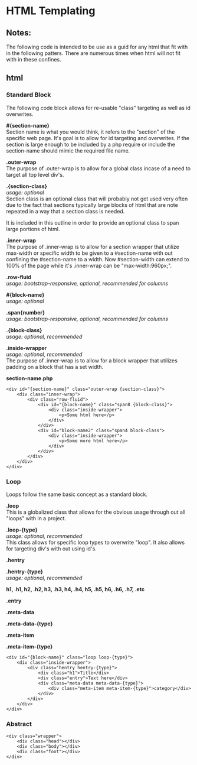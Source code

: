HTML Templating
====================

Notes:
--------------------
The following code is intended to be use as a guid for any html that fit with in the following patters. There are numerous times when html will not fit with in these confines.

html
--------------------

### Standard Block
The following code block allows for re-usable "class" targeting as well as id overwrites. 

**#{section-name}**  
Section name is what you would think, it refers to the "section" of the specific web page. It's goal is to allow for id targeting and overwrites. If the section is large enough to be included by a php require or include the section-name should mimic the required file name.

**.outer-wrap**  
The purpose of .outer-wrap is to allow for a global class incase of a need to target all top level div's.

**.{section-class}**  
_usage: optional_  
Section class is an optional class that will probably not get used very often due to the fact that sections typically large blocks of html that are note repeated in a way that a section class is needed.

It is included in this outline in order to provide an optional class to span large portions of html.

**.inner-wrap**  
The purpose of .inner-wrap is to allow for a section wrapper that utilize max-width or specific width to be given to a #section-name with out confining the #section-name to a width. Now #section-width can extend to 100% of the page while it's .inner-wrap can be "max-width:960px;".

**.row-fluid**  
_usage: bootstrap-responsive, optional, recommended for columns_  

**#{block-name}**  
_usage: optional_  

**.span{number}**  
_usage: bootstrap-responsive, optional, recommended for columns_  

**.{block-class}**  
_usage: optional, recommended_  

**.inside-wrapper**  
_usage: optional, recommended_  
The purpose of .inner-wrap is to allow for a block wrapper that utilizes padding on a block that has a set width.

**section-name.php**
```
<div id="{section-name}" class="outer-wrap {section-class}">
	<div class="inner-wrap">
		<div class="row-fluid">
			<div id="{block-name}" class="span8 {block-class}">
				<div class="inside-wrapper">
					<p>Some html here</p>
				</div>
			</div>
			<div id="block-name2" class="span4 block-class">
				<div class="inside-wrapper">
					<p>Some more html here</p>
				</div>
			</div>
		</div>
	</div>
</div>
```

### Loop
Loops follow the same basic concept as a standard block.

**.loop**  
This is a globalized class that allows for the obvious usage through out all "loops" with in a project.

**.loop-{type}**  
_usage: optional, recommended_  
This class allows for specific loop types to overwrite "loop". It also allows for targeting div's with out using id's.

**.hentry**  

**.hentry-{type}**  
_usage: optional, recommended_

**h1, .h1, h2, .h2, h3, .h3, h4, .h4, h5, .h5, h6, .h6, .h7, .etc**

**.entry**

**.meta-data**

**.meta-data-{type}**

**.meta-item**

**.meta-item-{type}**

```
<div id="{block-name}" class="loop loop-{type}">
	<div class="inside-wrapper">
		<div class="hentry hentry-{type}">
			<div class="h1">Title</div>
			<div class="entry">Text here</div>
			<div class="meta-data meta-data-{type}">
				<div class="meta-item meta-item-{type}">category</div>
			</div>
		</div>
	</div>
</div>
```

### Abstract
```
<div class="wrapper">
	<div class="head"></div>
	<div class="body"></div>
	<div class="foot"></div>
</div>
```